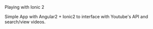 Playing with Ionic 2

Simple App with Angular2 + Ionic2 to interface with Youtube's API and search/view videos.


